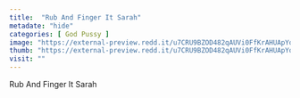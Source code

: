 ```yaml
---
title:  "Rub And Finger It Sarah"
metadate: "hide"
categories: [ God Pussy ]
image: "https://external-preview.redd.it/u7CRU9BZOD482qAUVi0FfKrAHUApYqN4UtGTAZVJ-j8.jpg?auto=webp&s=3fd5815346b3e14606a97361426f919e9aade8b6"
thumb: "https://external-preview.redd.it/u7CRU9BZOD482qAUVi0FfKrAHUApYqN4UtGTAZVJ-j8.jpg?width=320&crop=smart&auto=webp&s=48de0f4b08c8d4107f486b5fea4da7af42464a8a"
visit: ""
---
```

Rub And Finger It Sarah
